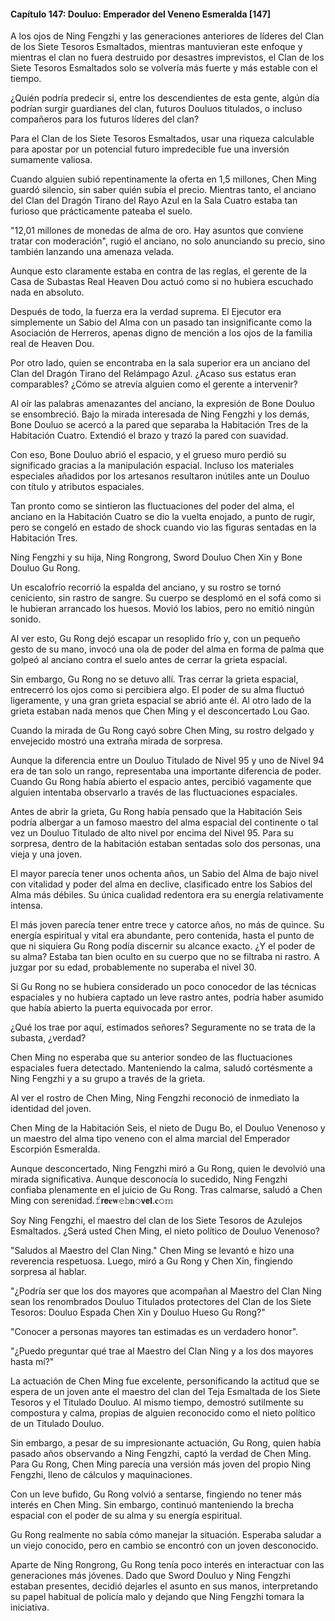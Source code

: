 
#### Capítulo 147: Douluo: Emperador del Veneno Esmeralda [147]

A los ojos de Ning Fengzhi y las generaciones anteriores de líderes del Clan de los Siete Tesoros Esmaltados, mientras mantuvieran este enfoque y mientras el clan no fuera destruido por desastres imprevistos, el Clan de los Siete Tesoros Esmaltados solo se volvería más fuerte y más estable con el tiempo.

¿Quién podría predecir si, entre los descendientes de esta gente, algún día podrían surgir guardianes del clan, futuros Douluos titulados, o incluso compañeros para los futuros líderes del clan?

Para el Clan de los Siete Tesoros Esmaltados, usar una riqueza calculable para apostar por un potencial futuro impredecible fue una inversión sumamente valiosa.

Cuando alguien subió repentinamente la oferta en 1,5 millones, Chen Ming guardó silencio, sin saber quién subía el precio. Mientras tanto, el anciano del Clan del Dragón Tirano del Rayo Azul en la Sala Cuatro estaba tan furioso que prácticamente pateaba el suelo.

"12,01 millones de monedas de alma de oro. Hay asuntos que conviene tratar con moderación", rugió el anciano, no solo anunciando su precio, sino también lanzando una amenaza velada.

Aunque esto claramente estaba en contra de las reglas, el gerente de la Casa de Subastas Real Heaven Dou actuó como si no hubiera escuchado nada en absoluto.

Después de todo, la fuerza era la verdad suprema. El Ejecutor era simplemente un Sabio del Alma con un pasado tan insignificante como la Asociación de Herreros, apenas digno de mención a los ojos de la familia real de Heaven Dou.

Por otro lado, quien se encontraba en la sala superior era un anciano del Clan del Dragón Tirano del Relámpago Azul. ¿Acaso sus estatus eran comparables? ¿Cómo se atrevía alguien como el gerente a intervenir?

Al oír las palabras amenazantes del anciano, la expresión de Bone Douluo se ensombreció. Bajo la mirada interesada de Ning Fengzhi y los demás, Bone Douluo se acercó a la pared que separaba la Habitación Tres de la Habitación Cuatro. Extendió el brazo y trazó la pared con suavidad.

Con eso, Bone Douluo abrió el espacio, y el grueso muro perdió su significado gracias a la manipulación espacial. Incluso los materiales especiales añadidos por los artesanos resultaron inútiles ante un Douluo con título y atributos espaciales.

Tan pronto como se sintieron las fluctuaciones del poder del alma, el anciano en la Habitación Cuatro se dio la vuelta enojado, a punto de rugir, pero se congeló en estado de shock cuando vio las figuras sentadas en la Habitación Tres.

Ning Fengzhi y su hija, Ning Rongrong, Sword Douluo Chen Xin y Bone Douluo Gu Rong.

Un escalofrío recorrió la espalda del anciano, y su rostro se tornó ceniciento, sin rastro de sangre. Su cuerpo se desplomó en el sofá como si le hubieran arrancado los huesos. Movió los labios, pero no emitió ningún sonido.

Al ver esto, Gu Rong dejó escapar un resoplido frío y, con un pequeño gesto de su mano, invocó una ola de poder del alma en forma de palma que golpeó al anciano contra el suelo antes de cerrar la grieta espacial.

Sin embargo, Gu Rong no se detuvo allí. Tras cerrar la grieta espacial, entrecerró los ojos como si percibiera algo. El poder de su alma fluctuó ligeramente, y una gran grieta espacial se abrió ante él. Al otro lado de la grieta estaban nada menos que Chen Ming y el desconcertado Lou Gao.

Cuando la mirada de Gu Rong cayó sobre Chen Ming, su rostro delgado y envejecido mostró una extraña mirada de sorpresa.

Aunque la diferencia entre un Douluo Titulado de Nivel 95 y uno de Nivel 94 era de tan solo un rango, representaba una importante diferencia de poder. Cuando Gu Rong había abierto el espacio antes, percibió vagamente que alguien intentaba observarlo a través de las fluctuaciones espaciales.

Antes de abrir la grieta, Gu Rong había pensado que la Habitación Seis podría albergar a un famoso maestro del alma espacial del continente o tal vez un Douluo Titulado de alto nivel por encima del Nivel 95. Para su sorpresa, dentro de la habitación estaban sentadas solo dos personas, una vieja y una joven.

El mayor parecía tener unos ochenta años, un Sabio del Alma de bajo nivel con vitalidad y poder del alma en declive, clasificado entre los Sabios del Alma más débiles. Su única cualidad redentora era su energía relativamente intensa.

El más joven parecía tener entre trece y catorce años, no más de quince. Su energía espiritual y vital era abundante, pero contenida, hasta el punto de que ni siquiera Gu Rong podía discernir su alcance exacto. ¿Y el poder de su alma? Estaba tan bien oculto en su cuerpo que no se filtraba ni rastro. A juzgar por su edad, probablemente no superaba el nivel 30.

Si Gu Rong no se hubiera considerado un poco conocedor de las técnicas espaciales y no hubiera captado un leve rastro antes, podría haber asumido que había abierto la puerta equivocada por error.

¿Qué los trae por aquí, estimados señores? Seguramente no se trata de la subasta, ¿verdad?

Chen Ming no esperaba que su anterior sondeo de las fluctuaciones espaciales fuera detectado. Manteniendo la calma, saludó cortésmente a Ning Fengzhi y a su grupo a través de la grieta.

Al ver el rostro de Chen Ming, Ning Fengzhi reconoció de inmediato la identidad del joven.

Chen Ming de la Habitación Seis, el nieto de Dugu Bo, el Douluo Venenoso y un maestro del alma tipo veneno con el alma marcial del Emperador Escorpión Esmeralda.

Aunque desconcertado, Ning Fengzhi miró a Gu Rong, quien le devolvió una mirada significativa. Aunque desconocía lo sucedido, Ning Fengzhi confiaba plenamente en el juicio de Gu Rong. Tras calmarse, saludó a Chen Ming con serenidad.𝚏𝗿𝗲𝐞𝐰𝚎𝕓𝐧𝚘𝘃𝗲𝐥.𝐜𝚘𝕞

Soy Ning Fengzhi, el maestro del clan de los Siete Tesoros de Azulejos Esmaltados. ¿Será usted Chen Ming, el nieto político de Douluo Venenoso?

"Saludos al Maestro del Clan Ning." Chen Ming se levantó e hizo una reverencia respetuosa. Luego, miró a Gu Rong y Chen Xin, fingiendo sorpresa al hablar.

"¿Podría ser que los dos mayores que acompañan al Maestro del Clan Ning sean los renombrados Douluo Titulados protectores del Clan de los Siete Tesoros: Douluo Espada Chen Xin y Douluo Hueso Gu Rong?"

"Conocer a personas mayores tan estimadas es un verdadero honor".

"¿Puedo preguntar qué trae al Maestro del Clan Ning y a los dos mayores hasta mí?"

La actuación de Chen Ming fue excelente, personificando la actitud que se espera de un joven ante el maestro del clan del Teja Esmaltada de los Siete Tesoros y el Titulado Douluo. Al mismo tiempo, demostró sutilmente su compostura y calma, propias de alguien reconocido como el nieto político de un Titulado Douluo.

Sin embargo, a pesar de su impresionante actuación, Gu Rong, quien había pasado años observando a Ning Fengzhi, captó la verdad de Chen Ming. Para Gu Rong, Chen Ming parecía una versión más joven del propio Ning Fengzhi, lleno de cálculos y maquinaciones.

Con un leve bufido, Gu Rong volvió a sentarse, fingiendo no tener más interés en Chen Ming. Sin embargo, continuó manteniendo la brecha espacial con el poder de su alma y su energía espiritual.

Gu Rong realmente no sabía cómo manejar la situación. Esperaba saludar a un viejo conocido, pero en cambio se encontró con un joven desconocido.

Aparte de Ning Rongrong, Gu Rong tenía poco interés en interactuar con las generaciones más jóvenes. Dado que Sword Douluo y Ning Fengzhi estaban presentes, decidió dejarles el asunto en sus manos, interpretando su papel habitual de policía malo y dejando que Ning Fengzhi tomara la iniciativa.